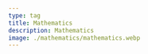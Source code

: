 ```yaml
---
type: tag
title: Mathematics
description: Mathematics
image: ./mathematics/mathematics.webp
---
```

